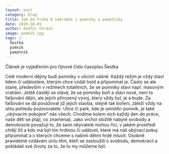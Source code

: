 ```yaml
---
layout: post
category: blog
title: Jak má Praha 6 nakládat s pomníky a památníky
date: 2019-10-01
author: Ondřej Chrást
image: pomnik.jpg
tags: |-
  Šestka
  pomník
  památník
---
```

Článek je vyjádřením pro říjnové číslo časopisu Šestka

Celé moderní dějiny budí pomníky v ulicích vášně. Každý režim je vždy staví lidem či událostem, kterým chce vzdát hold a připomínat je. Často se ale stane, především v režimech totalitních, že se pomníky staví např. masovým vrahům. Ještě častěji se stává, že se pomníky boří a staví nové, není to falšování dějin, ale jejich přirozený vývoj, který vždy byl, je a bude. Za falš̌ování se dá považovat již jejich stavba, stejně tak boření, záleží vždy na úhlu pohledu pozorovatele. Ulice či park, kde je umístěn pomník, je také „obývacím pokojem” nás všech. Chodíme kolem nich každý den do práce, naše děti se ptají, co znamenají. Jako vrchol složitě nabyté svobody a demokracie považuji to, že sami obyvatelé mohou říci, v jakém prostředí chtějí žít a kdo má být tím hrdinou či událostí, které má náš obývací pokoj připomínat a o kterých chceme s našimi dětmi hrdě mluvit. Osobně pravidelně vzdávám úctu těm, kteří se zasloužili o svobodu, demokracii a pokládali své životy za to, že tu my můžeme být.
